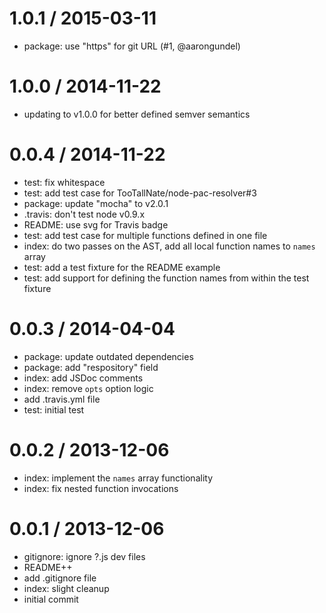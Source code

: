 
1.0.1 / 2015-03-11
==================

  * package: use "https" for git URL (#1, @aarongundel)

1.0.0 / 2014-11-22
==================

 * updating to v1.0.0 for better defined semver semantics

0.0.4 / 2014-11-22
==================

 * test: fix whitespace
 * test: add test case for TooTallNate/node-pac-resolver#3
 * package: update "mocha" to v2.0.1
 * .travis: don't test node v0.9.x
 * README: use svg for Travis badge
 * test: add test case for multiple functions defined in one file
 * index: do two passes on the AST, add all local function names to `names` array
 * test: add a test fixture for the README example
 * test: add support for defining the function names from within the test fixture

0.0.3 / 2014-04-04
==================

  * package: update outdated dependencies
  * package: add "respository" field
  * index: add JSDoc comments
  * index: remove `opts` option logic
  * add .travis.yml file
  * test: initial test

0.0.2 / 2013-12-06
==================

  * index: implement the `names` array functionality
  * index: fix nested function invocations

0.0.1 / 2013-12-06
==================

  * gitignore: ignore ?.js dev files
  * README++
  * add .gitignore file
  * index: slight cleanup
  * initial commit
